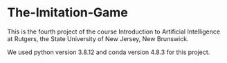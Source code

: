 # The-Imitation-Game
This is the fourth project of the course Introduction to Artificial Intelligence at Rutgers, the State University of New Jersey, New Brunswick.

We used python version 3.8.12 and conda version 4.8.3 for this project.